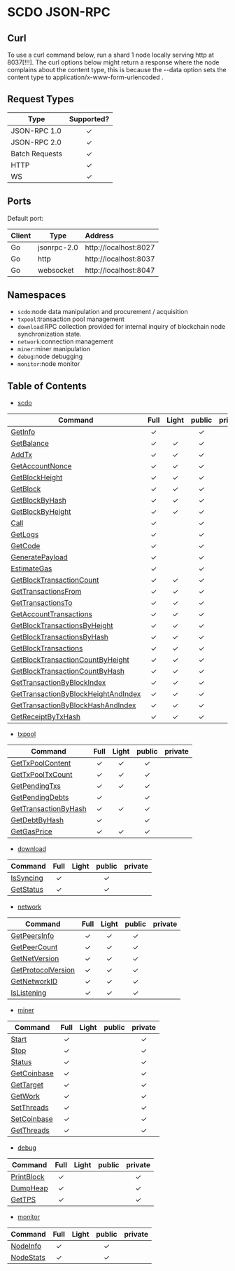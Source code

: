 # SCDO JSON-RPC

## Curl 

To use a curl command below, run a shard 1 node locally serving http at 8037[!!!]. The curl options below might return a response where the node complains about the content type, this is because the --data option sets the content type to application/x-www-form-urlencoded .

## Request Types

| Type           | Supported? |
| -------------- |:----------:|
| JSON-RPC 1.0   |  &#x2713;  |
| JSON-RPC 2.0   |  &#x2713;  |
| Batch Requests |  &#x2713;  |
| HTTP           |  &#x2713;  |
| WS             |  &#x2713;  |


## Ports
Default port:

| Client | Type        | Address               |
| ------ | ----------- |:--------------------- |
| Go     | jsonrpc-2.0 | http://localhost:8027 |
| Go     | http        | http://localhost:8037 |
| Go     | websocket   | http://localhost:8047 |

## Namespaces
- `scdo`:node data manipulation and procurement / acquisition
- `txpool`:transaction pool management
- `download`:RPC collection provided for internal inquiry of blockchain node synchronization state.
- `network`:connection management
- `miner`:miner manipulation
- `debug`:node debugging
- `monitor`:node monitor

## Table of Contents
- [scdo](api/scdo.md)

|Command                                                                     |   Full   |  Light   |  public  | private |
| --------------------------------------------------------------------------- |:--------:|:--------:|:--------:|:-------:|
| [GetInfo](api/scdo.md#getinfo)                                                         | &#x2713; |          | &#x2713; |         |
| [GetBalance](api/scdo.md#getbalance)                                                   | &#x2713; | &#x2713; | &#x2713; |         |
| [AddTx](api/scdo.md#addtx)                                                             | &#x2713; | &#x2713; | &#x2713; |         |
| [GetAccountNonce](api/scdo.md#getaccountnonce)                                         | &#x2713; | &#x2713; | &#x2713; |         |
| [GetBlockHeight](api/scdo.md#getblockheight)                                           | &#x2713; | &#x2713; | &#x2713; |         |
| [GetBlock](api/scdo.md#getblock)                                                       | &#x2713; | &#x2713; | &#x2713; |         |
| [GetBlockByHash](api/scdo.md#getblockbyhash)                                           | &#x2713; | &#x2713; | &#x2713; |         |
| [GetBlockByHeight](api/scdo.md#getblockbyheight)                                       | &#x2713; | &#x2713; | &#x2713; |         |
| [Call](api/scdo.md#call)                                                               | &#x2713; |          | &#x2713; |         |
| [GetLogs](api/scdo.md#getlogs)                                                         | &#x2713; |          | &#x2713; |         |
| [GetCode](api/scdo.md#getcode)                                                         | &#x2713; |          | &#x2713; |         |
| [GeneratePayload](api/scdo.md#generatepayload)                                         | &#x2713; |          | &#x2713; |         |
| [EstimateGas](api/scdo.md#estimategas)                                                 | &#x2713; |          | &#x2713; |         |
| [GetBlockTransactionCount](api/scdo.md#getblocktransactioncount)                       | &#x2713; | &#x2713; | &#x2713; |         |
| [GetTransactionsFrom](api/scdo.md#gettransactionsfrom)                                 | &#x2713; | &#x2713; | &#x2713; |         |
| [GetTransactionsTo](api/scdo.md#gettransactionsto)                                     | &#x2713; | &#x2713; | &#x2713; |         |
| [GetAccountTransactions](api/scdo.md#getaccounttransactions)                           | &#x2713; | &#x2713; | &#x2713; |         |
| [GetBlockTransactionsByHeight](api/scdo.md#getblocktransactionsbyheight)               | &#x2713; | &#x2713; | &#x2713; |         |
| [GetBlockTransactionsByHash](api/scdo.md#getblocktransactionsbyhash)                   | &#x2713; | &#x2713; | &#x2713; |         |
| [GetBlockTransactions](api/scdo.md#getblocktransactions)                               | &#x2713; | &#x2713; | &#x2713; |         |
| [GetBlockTransactionCountByHeight](api/scdo.md#getblocktransactioncountbyheight)       | &#x2713; | &#x2713; | &#x2713; |         |
| [GetBlockTransactionCountByHash](api/scdo.md#getblocktransactioncountbyhash)           | &#x2713; | &#x2713; | &#x2713; |         |
| [GetTransactionByBlockIndex](api/scdo.md#gettransactionbyblockindex)                   | &#x2713; | &#x2713; | &#x2713; |         |
| [GetTransactionByBlockHeightAndIndex](api/scdo.md#gettransactionbyblockheightandindex) | &#x2713; | &#x2713; | &#x2713; |         |
| [GetTransactionByBlockHashAndIndex](api/scdo.md#gettransactionbyblockhashandindex)     | &#x2713; | &#x2713; | &#x2713; |         |
| [GetReceiptByTxHash](api/scdo.md#getreceiptbytxhash)                                   | &#x2713; | &#x2713; | &#x2713; |         |

- [txpool](api/txpool.md)

| Command                                       |   Full   |  Light   |  public  | private |
| --------------------------------------------- |:--------:|:--------:|:--------:|:-------:|
| [GetTxPoolContent](api/txpool.md#gettxpoolcontent)         | &#x2713; | &#x2713; | &#x2713; |         |
| [GetTxPoolTxCount](api/txpool.md#gettxpooltxcount)         | &#x2713; | &#x2713; | &#x2713; |         |
| [GetPendingTxs](api/txpool.md#getpendingtxs)               | &#x2713; | &#x2713; | &#x2713; |         |
| [GetPendingDebts](api/txpool.md#getpendingdebts)           | &#x2713; |          | &#x2713; |         |
| [GetTransactionByHash](api/txpool.md#gettransactionbyhash) | &#x2713; | &#x2713; | &#x2713; |         |
| [GetDebtByHash](api/txpool.md#getdebtbyhash)               | &#x2713; |          | &#x2713; |         |
| [GetGasPrice](api/txpool.md#getgasprice)                   | &#x2713; | &#x2713; | &#x2713; |         |

- [download](api/download.md)

| Command                 |   Full   | Light |  public  | private |
| ----------------------- |:--------:|:-----:|:--------:|:-------:|
| [IsSyncing](api/download.md#issyncing) | &#x2713; |       | &#x2713; |         |
| [GetStatus](api/download.md#getstatus) | &#x2713; |       | &#x2713; |         |

- [network](api/network.md)


| Command                                   |   Full   |  Light   |  public  | private |
| ----------------------------------------- |:--------:|:--------:|:--------:|:-------:|
| [GetPeersInfo](api/network.md#getpeersinfo)             | &#x2713; | &#x2713; | &#x2713; |         |
| [GetPeerCount](api/network.md#getpeercount)             | &#x2713; | &#x2713; | &#x2713; |         |
| [GetNetVersion](api/network.md#getnetversion)           | &#x2713; | &#x2713; | &#x2713; |         |
| [GetProtocolVersion](api/network.md#getprotocolversion) | &#x2713; | &#x2713; | &#x2713; |         |
| [GetNetworkID](api/network.md#getnetworkid)             | &#x2713; | &#x2713; | &#x2713; |         |
| [IsListening](api/network.md#islistening)               | &#x2713; | &#x2713; | &#x2713; |         |

- [miner](api/miner.md)

| Command                     |   Full   | Light | public | private  |
| --------------------------- |:--------:|:-----:|:------:|:--------:|
| [Start](api/miner.md#start)             | &#x2713; |       |        | &#x2713; |
| [Stop](api/miner.md#stop)               | &#x2713; |       |        | &#x2713; |
| [Status](api/miner.md#status)           | &#x2713; |       |        | &#x2713; |
| [GetCoinbase](api/miner.md#getcoinbase) | &#x2713; |       |        | &#x2713; |
| [GetTarget](api/miner.md#gettarget)     | &#x2713; |       |        | &#x2713; |
| [GetWork](api/miner.md#getwork)         | &#x2713; |       |        | &#x2713; |
| [SetThreads](api/miner.md#setthreads)   | &#x2713; |       |        | &#x2713; |
| [SetCoinbase](api/miner.md#setcoinbase) | &#x2713; |       |        | &#x2713; |
| [GetThreads](api/miner.md#getthreads)   | &#x2713; |       |        | &#x2713; |


- [debug](api/debug.md#)

| Command                   |   Full   | Light | public | private  |
| ------------------------- |:--------:|:-----:|:------:|:--------:|
| [PrintBlock](api/debug.md#printblock) | &#x2713; |       |        | &#x2713; |
| [DumpHeap](api/debug.md#dumpheap)     | &#x2713; |       |        | &#x2713; |
| [GetTPS](api/debug.md#gettps)         | &#x2713; |       |        | &#x2713; |

- [monitor](api/monitor.md)

| Command                 |   Full   | Light |  public  | private |
| ----------------------- |:--------:|:-----:|:--------:|:-------:|
| [NodeInfo](api/monitor.md#nodeinfo)   | &#x2713; |       | &#x2713; |         |
| [NodeStats](api/monitor.md#nodestats) | &#x2713; |       | &#x2713; |         |













